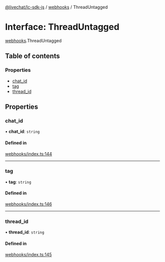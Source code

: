 [@livechat/lc-sdk-js](../README.md) / [webhooks](../modules/webhooks.md) / ThreadUntagged

# Interface: ThreadUntagged

[webhooks](../modules/webhooks.md).ThreadUntagged

## Table of contents

### Properties

- [chat\_id](webhooks.ThreadUntagged.md#chat_id)
- [tag](webhooks.ThreadUntagged.md#tag)
- [thread\_id](webhooks.ThreadUntagged.md#thread_id)

## Properties

### chat\_id

• **chat\_id**: `string`

#### Defined in

[webhooks/index.ts:144](https://github.com/livechat/lc-sdk-js/blob/25e113d/src/webhooks/index.ts#L144)

___

### tag

• **tag**: `string`

#### Defined in

[webhooks/index.ts:146](https://github.com/livechat/lc-sdk-js/blob/25e113d/src/webhooks/index.ts#L146)

___

### thread\_id

• **thread\_id**: `string`

#### Defined in

[webhooks/index.ts:145](https://github.com/livechat/lc-sdk-js/blob/25e113d/src/webhooks/index.ts#L145)
